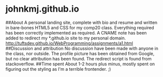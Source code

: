 # johnkmj.github.io
##About 
A personal landing site, complete with bio and resume and written in bare-bones HTML5 and CSS for my comp20 class. 
Everything required has been correctly implemented as required. A CNAME note has been added to redirect my *.github.io site to my personal domain. 
http://tuftsdev.github.io/WebProgramming/assignments/a1.html
##Discussion and attribution
No discussion have been made with anyone in the class, nor outside. The profile picture has been obtained from Google, but no clear attribution has been found. The redirect script is found from stackoverflow. 
##Time spent
About 1-2 hours plus minus, mostly spent on figuring out the styling as I'm a terrible frontender. ;)

